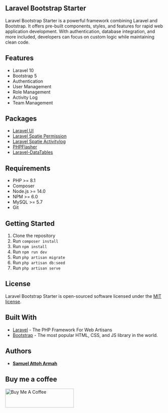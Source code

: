 ## Laravel Bootstrap Starter

Laravel Bootstrap Starter is a powerful framework combining Laravel and Bootstrap. It offers pre-built components, styles, and features for rapid web application development. With authentication, database integration, and more included, developers can focus on custom logic while maintaining clean code.

## Features

- Laravel 10
- Bootstrap 5
- Authentication
- User Management
- Role Management
- Activity Log
- Team Management

## Packages

- [Laravel UI](https://github.com/laravel/ui)
- [Laravel Spatie Permission](https://github.com/spatie/laravel-permission)
- [Laravel Spatie Activitylog](https://github.com/spatie/laravel-activitylog)
- [PHPFlasher](https://github.com/php-flasher/flasher-laravel)
- [Laravel-DataTables](https://github.com/yajra/laravel-datatables)

## Requirements

- PHP >= 8.1
- Composer
- Node.js >= 14.0
- NPM >= 6.0
- MySQL >= 5.7
- Git

## Getting Started

1. Clone the repository
2. Run `composer install`
3. Run `npm install`
4. Run `npm run dev`
5. Run `php artisan migrate`
6. Run `php artisan db:seed`
7. Run `php artisan serve`

## License

Laravel Bootstrap Starter is open-sourced software licensed under the [MIT license](https://opensource.org/licenses/MIT).

## Built With

- [Laravel](https://laravel.com/) - The PHP Framework For Web Artisans
- [Bootstrap](https://getbootstrap.com/) - The most popular HTML, CSS, and JS library in the world.

## Authors

- **[Samuel Attoh Armah](https://github.com/iteearmah)**

## Buy me a coffee

<a href="https://www.buymeacoffee.com/iteearmah" target="_blank"><img src="https://cdn.buymeacoffee.com/buttons/v2/default-yellow.png" alt="Buy Me A Coffee" height="60px" width="217px"></a>
